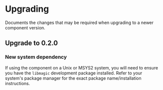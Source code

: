 # Upgrading

Documents the changes that may be required when upgrading to a newer component version.

## Upgrade to 0.2.0

### New system dependency

If using the component on a Unix or MSYS2 system, you will need to ensure you have the `libmagic` development package installed.
Refer to your system's package manager for the exact package name/installation instructions.
